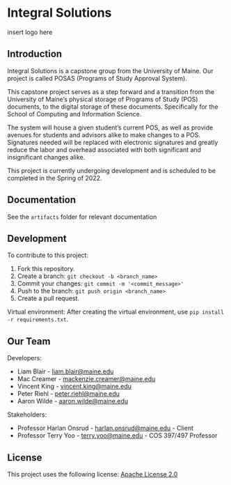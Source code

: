 # Integral Solutions

insert logo here

## Introduction
Integral Solutions is a capstone group from the University of Maine. Our project is called POSAS (Programs of Study Approval System).

This capstone project serves as a step forward and a transition from the University of Maine’s physical storage of Programs of Study (POS) documents, to the digital storage of these documents. Specifically for the School of Computing and Information Science.

The system will house a given student’s current POS, as well as provide avenues for students and advisors alike to make changes to a POS. Signatures needed will be replaced with electronic signatures and greatly reduce the labor and overhead associated with both significant and insignificant changes alike.

This project is currently undergoing development and is scheduled to be completed in the Spring of 2022.

## Documentation
See the `artifacts` folder for relevant documentation

## Development
To contribute to this project:
1. Fork this repository.
2. Create a branch: `git checkout -b <branch_name>`
3. Commit your changes: `git commit -m '<commit_message>'`
4. Push to the branch: `git push origin <branch_name>`
5. Create a pull request.


Virtual environment:
After creating the virtual environment, use `pip install -r requirements.txt`.


## Our Team
Developers:
* Liam Blair - liam.blair@maine.edu
* Mac Creamer - mackenzie.creamer@maine.edu
* Vincent King - vincent.king@maine.edu
* Peter Riehl - peter.riehl@maine.edu
* Aaron Wilde - aaron.wilde@maine.edu

Stakeholders:
* Professor Harlan Onsrud - harlan.onsrud@maine.edu - Client
* Professor Terry Yoo - terry.yoo@maine.edu - COS 397/497 Professor

## License
This project uses the following license: [Apache License 2.0](LICENSE)